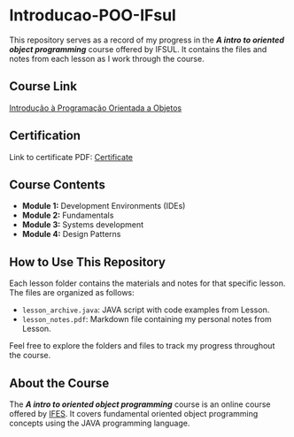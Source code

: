 # Introducao-POO-IFsul

This repository serves as a record of my progress in the ***A intro to oriented object programming*** course offered by IFSUL. It contains the files and notes from each lesson as I work through the course.

## Course Link

[Introdução à Programação Orientada a Objetos](https://mundi.ifsul.edu.br/portal/introducao-a-programacao-orientada-a-objetos.php)

## Certification

Link to certificate PDF: [Certificate](https://github.com/DeNadaii/Introducao-POO-IFsul/blob/master/PDFs/Certificado.pdf)

## Course Contents

- **Module 1:** Development Environments (IDEs)
- **Module 2:** Fundamentals
- **Module 3:** Systems development
- **Module 4:** Design Patterns

## How to Use This Repository

Each lesson folder contains the materials and notes for that specific lesson. The files are organized as follows:

- `lesson_archive.java`: JAVA script with code examples from Lesson.
- `lesson_notes.pdf`: Markdown file containing my personal notes from Lesson.

Feel free to explore the folders and files to track my progress throughout the course.

## About the Course

The ***A intro to oriented object programming*** course is an online course offered by [IFES](http://www.ifsul.edu.br/). It covers fundamental oriented object programming concepts using the JAVA programming language.

